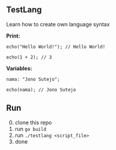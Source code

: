 ## TestLang
Learn how to create own language syntax

**Print:**
```
echo("Hello World!"); // Hello World!

echo(1 + 2); // 3
```

**Variables:**
```
nama: "Jono Sutejo";

echo(nama); // Jono Sutejo
```

## Run
0. clone this repo
1. run `go build`
2. run `./testlang <script_file>`
3. done